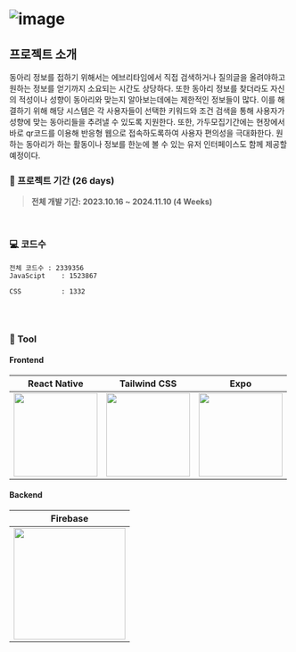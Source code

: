 # ![image](https://github.com/user-attachments/assets/d45acdd2-dee2-45e2-83e1-49ea1614c407)

## 프로젝트 소개
동아리 정보를 접하기 위해서는 에브리타임에서 직접 검색하거나 질의글을 올려야하고 원하는 정보를 얻기까지 소요되는 시간도 상당하다. 또한 동아리 정보를 찾더라도 자신의 적성이나 성향이 동아리와 맞는지 알아보는데에는 제한적인 정보들이 많다. 이를 해결하기 위해 해당 시스템은 각 사용자들이 선택한 키워드와 조건 검색을 통해 사용자가 성향에 맞는 동아리들을 추려낼 수 있도록 지원한다. 또한, 가두모집기간에는 현장에서 바로 qr코드를 이용해 반응형 웹으로 접속하도록하여 사용자 편의성을 극대화한다. 원하는 동아리가 하는 활동이나 정보를 한눈에 볼 수 있는 유저 인터페이스도 함께 제공할 예정이다. 

### :runner: 프로젝트 기간 (26 days)
> **전체 개발 기간: 2023.10.16 ~ 2024.11.10 (4 Weeks)**

<br>

### :computer: 코드수
<pre><code>전체 코드수 : 2339356
JavaScipt    : 1523867 <br>
CSS          : 1332 <br> </code></pre> 

<br>

### :hammer: Tool

#### Frontend
|React Native|Tailwind CSS|Expo|
|:---:|:---:|:---:|
|<img src="https://encrypted-tbn0.gstatic.com/images?q=tbn:ANd9GcSlGmKtrnxElpqw3AExKXPWWBulcwjlvDJa1Q&s" width="150" alter="React Native">|<img src="https://encrypted-tbn0.gstatic.com/images?q=tbn:ANd9GcReYZ9nKh1SOvr39Hi6oOjGF2MsShC8uARnlw&s" width="150" alter="Tailwind CSS">|<img src="https://encrypted-tbn0.gstatic.com/images?q=tbn:ANd9GcT2d1mfeOROFGa-U8XEP-wABRXJlNlTyKRPFQ&s" width="150" alter="Expo">|

#### Backend
|Firebase|
|:---:|
|<img src="https://firebase.google.com/static/images/brand-guidelines/logo-vertical.png?hl=ko" width="200" alter="Firebase">|
